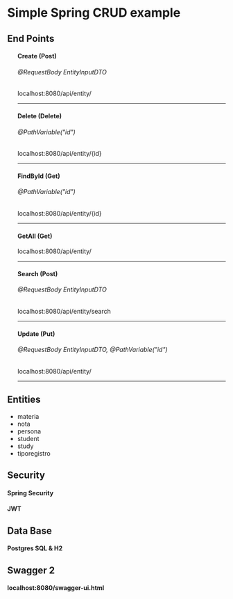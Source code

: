 <h1>Simple Spring CRUD example</h1>
<h2>End Points</h2>
<ul>
<h4>Create (Post)</h4>
<h6>@RequestBody EntityInputDTO</h6>
    localhost:8080/api/entity/
<hr/>
<h4>Delete (Delete)</h4>
<h6>@PathVariable("id")</h6>
    localhost:8080/api/entity/{id}
<hr/>
<h4>FindById (Get)</h4>
<h6>@PathVariable("id")</h6>
    localhost:8080/api/entity/{id}
<hr/>
<h4>GetAll (Get)</h4>
    localhost:8080/api/entity/
<hr/>
<h4>Search (Post)</h4>
<h6>@RequestBody EntityInputDTO</h6>
    localhost:8080/api/entity/search
<hr/>
<h4>Update (Put)</h4>
<h6>@RequestBody EntityInputDTO, @PathVariable("id")</h6>
    localhost:8080/api/entity/
<hr/>
</ul>
<h2>Entities</h2>
<ul>
    <li>materia</li>
    <li>nota</li>
    <li>persona</li>
    <li>student</li>
    <li>study</li>
    <li>tiporegistro</li>
</ul>
<h2>Security</h2>
<h4>Spring Security</h4>
<h4>JWT</h4>
<h2>Data Base</h2>
<h4>Postgres SQL & H2</h4>
<h2>Swagger 2</h2>
<h4>localhost:8080/swagger-ui.html</h4>